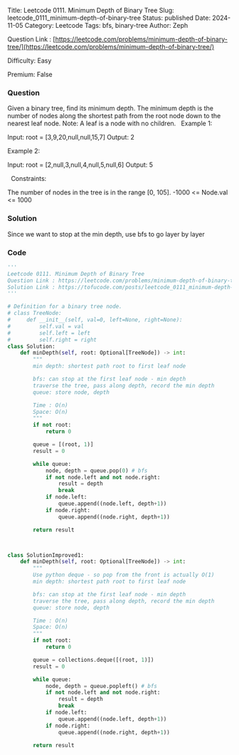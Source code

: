 Title: Leetcode 0111. Minimum Depth of Binary Tree
Slug: leetcode_0111_minimum-depth-of-binary-tree
Status: published
Date: 2024-11-05
Category: Leetcode
Tags: bfs, binary-tree
Author: Zeph

Question Link : [https://leetcode.com/problems/minimum-depth-of-binary-tree/](https://leetcode.com/problems/minimum-depth-of-binary-tree/)

Difficulty: Easy

Premium: False

### Question
Given a binary tree, find its minimum depth.
The minimum depth is the number of nodes along the shortest path from the root node down to the nearest leaf node.
Note: A leaf is a node with no children.
 
Example 1:


Input: root = [3,9,20,null,null,15,7]
Output: 2

Example 2:

Input: root = [2,null,3,null,4,null,5,null,6]
Output: 5

 
Constraints:

The number of nodes in the tree is in the range [0, 105].
-1000 <= Node.val <= 1000

### Solution

Since we want to stop at the min depth, use bfs to go layer by layer

### Code
```python
'''
Leetcode 0111. Minimum Depth of Binary Tree
Question Link : https://leetcode.com/problems/minimum-depth-of-binary-tree/
Solution Link : https://tofucode.com/posts/leetcode_0111_minimum-depth-of-binary-tree.html
'''

# Definition for a binary tree node.
# class TreeNode:
#     def __init__(self, val=0, left=None, right=None):
#         self.val = val
#         self.left = left
#         self.right = right
class Solution:
    def minDepth(self, root: Optional[TreeNode]) -> int:
        """
        min depth: shortest path root to first leaf node

        bfs: can stop at the first leaf node - min depth
        traverse the tree, pass along depth, record the min depth
        queue: store node, depth

        Time : O(n)
        Space: O(n)
        """
        if not root:
            return 0

        queue = [(root, 1)]
        result = 0

        while queue:
            node, depth = queue.pop(0) # bfs
            if not node.left and not node.right:
                result = depth
                break
            if node.left:
                queue.append((node.left, depth+1))
            if node.right:
                queue.append((node.right, depth+1))

        return result



class SolutionImproved1:
    def minDepth(self, root: Optional[TreeNode]) -> int:
        """
        Use python deque - so pop from the front is actually O(1)
        min depth: shortest path root to first leaf node

        bfs: can stop at the first leaf node - min depth
        traverse the tree, pass along depth, record the min depth
        queue: store node, depth

        Time : O(n)
        Space: O(n)
        """
        if not root:
            return 0

        queue = collections.deque([(root, 1)])
        result = 0

        while queue:
            node, depth = queue.popleft() # bfs
            if not node.left and not node.right:
                result = depth
                break
            if node.left:
                queue.append((node.left, depth+1))
            if node.right:
                queue.append((node.right, depth+1))

        return result




















```

